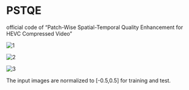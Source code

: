 # PSTQE
official code of “Patch-Wise Spatial-Temporal Quality Enhancement for HEVC Compressed Video”


![1](https://user-images.githubusercontent.com/38873963/164914526-52a08a59-e71e-4c8c-8440-7dd8a99ca22d.PNG)

![2](https://user-images.githubusercontent.com/38873963/164914950-4903a615-30d4-4a19-8d70-eda1e3b535e1.PNG)

![3](https://user-images.githubusercontent.com/38873963/164914883-7a17c7ff-29cf-4c03-8885-b077184b0421.PNG)

The input images are normalized to [-0.5,0.5] for training and test.



